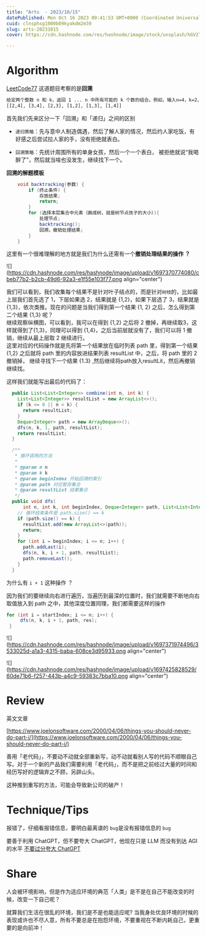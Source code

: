 ```yaml
---
title: "Arts  - 2023/10/15"
datePublished: Mon Oct 16 2023 09:41:53 GMT+0000 (Coordinated Universal Time)
cuid: clnsphsg1000b09kyakdm2m39
slug: arts-20231015
cover: https://cdn.hashnode.com/res/hashnode/image/stock/unsplash/hGV2TfOh0ns/upload/ee7729700826336aba6d850960375854.png

---
```


# Algorithm

[LeetCode77](https://leetcode.com/problems/combinations/description/) 这道题目考察的是**回溯**

```xml
给定两个整数 n 和 k，返回 1 ... n 中所有可能的 k 个数的组合。例如，输入n=4，k=2，则输出：
[[2,4], [3,4], [2,3], [1,2], [1,3], [1,4]]
```

首先我们先来区分一下「回溯」和「递归」之间的区别

* `递归策略`：先与意中人制造偶遇，然后了解人家的情况，然后约人家吃饭，有好感之后尝试拉人家的手，没有拒绝就表白。
    
* `回溯策略`：先统计周围所有的单身女孩，然后一个一个表白， 被拒绝就说“我喝醉了”，然后就当啥也没发生，继续找下一个。
    

**回溯的解题模板**

```java
    void backtracking(参数) {
        if (终止条件) {
            存放结果;
            return;
        }
        for (选择本层集合中元素（画成树，就是树节点孩子的大小）){
            处理节点;
            backtracking();
            回溯，撤销处理结果;
        }
    }
```

这里有一个很难理解的地方就是我们为什么还需有一个**撤销处理结果的操作 ？**

![](https://cdn.hashnode.com/res/hashnode/image/upload/v1697370774080/cbeb77b2-b2cb-49d6-92a3-e1f55e103f77.png align="center")

我们可以看到，我们收集每个结果不是针对叶子结点的，而是针对`树枝`的，比如最上层我们首先选了 1，下层如果选 2，结果就是 {1,2}，如果下层选了 3，结果就是 {1,3}，依次类推。现在的问题是当我们得到第一个结果 {1, 2} 之后，怎么得到第二个结果 {1,3} 呢？  
继续观察纵横图，可以看到，我可以在得到 {1,2} 之后将 2 撤掉，再继续取3，这样就得到了{1,3}，同理可以得到 {1,4}，之后当前层就没有了，我们可以将 1 撤销，继续从最上层取 2 继续进行。  
这里对应的代码操作就是先将第一个结果放在临时列表 path 里，得到第一个结果 {1,2} 之后就将 path 里的内容放进结果列表 resultList 中，之后，将 path 里的 2 撤销掉， 继续寻找下一个结果 {1.3} ,然后继续将path放入resultLit，然后再撤销继续找。

这样我们就能写出最后的代码了：

```java
  public List<List<Integer>> combine(int n, int k) {
    List<List<Integer>> resultList = new ArrayList<>();
    if (k <= 0 || n < k) {
      return resultList;
    }
    Deque<Integer> path = new ArrayDeque<>();
    dfs(n, k, 1, path, resultList);
    return resultList;
  }

  /**
   * 循环调用的方法
   *
   * @param n n
   * @param k k
   * @param beginIndex 开始回溯的索引
   * @param path 对应暂存集合
   * @param resultList 结果集合
   */
  public void dfs(
      int n, int k, int beginIndex, Deque<Integer> path, List<List<Integer>> resultList) {
    // 循环结束条件是 path.size() == k
    if (path.size() == k) {
      resultList.add(new ArrayList<>(path));
      return;
    }
    for (int i = beginIndex; i <= n; i++) {
      path.addLast(i);
      dfs(n, k, i + 1, path, resultList);
      path.removeLast();
    }
  }
```

为什么有 `i + 1` 这种操作 ？

因为我们的要继续向右进行遍历，当遍历到最深的位置时，我们就需要不断地向右取值放入到 path 之中，其他深度位置同理，我们都需要这样的操作

```java
for (int i = startIndex; i <= n; i++) {
     dfs(n, k, i + 1, path, res);
 }
```

![](https://cdn.hashnode.com/res/hashnode/image/upload/v1697371974496/3533025d-a1a3-4315-baba-608ce3d95933.png align="center")

![](https://cdn.hashnode.com/res/hashnode/image/upload/v1697425828529/60de71b6-f257-443b-a4c9-59383c7bba10.png align="center")

# Review

英文文章

[https://www.joelonsoftware.com/2000/04/06/things-you-should-never-do-part-i/](https://www.joelonsoftware.com/2000/04/06/things-you-should-never-do-part-i/)

善用「老代码」，不要动不动就全部重新写，动不动就看别人写的代码不顺眼自己写。对于一个新的产品我们需要利用「老代码」，而不是把之前经过大量的时间和经历写好的逻辑弃之不顾，另辟山头。

这种推到重写的方法，可能会导致新公司的破产！

# Technique/Tips

报错了，仔细看报错信息，要明白最离谱的 `bug`是没有报错信息的 `bug`

要善于利用 ChatGPT，但不要夸大 ChatGPT，他现在只是 LLM 而没有到达 AGI 的水平 [不要过分夸大 ChatGPT](https://github.com/ruanyf/weekly/blob/master/docs/issue-248.md)

# Share

人会被环境影响，但是作为适应环境的典范「人类」是不是在自己不能改变的时候，改变一下自己呢？

就算我们生活在很乱的环境，我们是不是也能适应呢? 当我身处优良环境的时候的表现或许也不尽人意，所有不要总是在抱怨环境，不要重视在不断内耗自己，更重要的是向前冲！